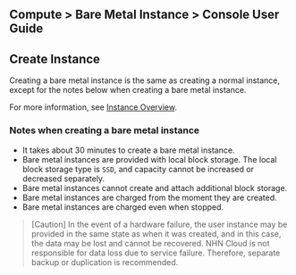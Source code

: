 ## Compute > Bare Metal Instance > Console User Guide

## Create Instance
Creating a bare metal instance is the same as creating a normal instance, except for the notes below when creating a bare metal instance.

For more information, see [Instance Overview](/Compute/Instance/en/overview).

### Notes when creating a bare metal instance

* It takes about 30 minutes to create a bare metal instance.
* Bare metal instances are provided with local block storage. The local block storage type is `SSD`, and capacity cannot be increased or decreased separately.
* Bare metal instances cannot create and attach additional block storage.
* Bare metal instances are charged from the moment they are created.
* Bare metal instances are charged even when stopped.

> [Caution] In the event of a hardware failure, the user instance may be provided in the same state as when it was created, and in this case, the data may be lost and cannot be recovered.
NHN Cloud is not responsible for data loss due to service failure. Therefore, separate backup or duplication is recommended.





